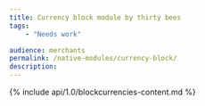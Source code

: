 ```yaml
---
title: Currency block module by thirty bees
tags:
    - "Needs work"

audience: merchants
permalink: /native-modules/currency-block/
description:
---
```


{% include api/1.0/blockcurrencies-content.md %}